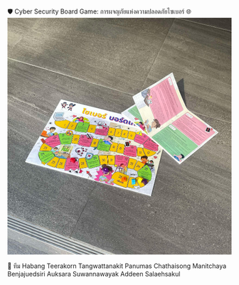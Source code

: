 🛡️ Cyber Security Board Game: การผจญภัยแห่งความปลอดภัยไซเบอร์ 🌐
![img](profile/boardgame-1.jpg)

👥 ทีม Habang
Teerakorn Tangwattanakit
Panumas Chathaisong
Manitchaya Benjajuedsiri
Auksara Suwannawayak
Addeen Salaehsakul

